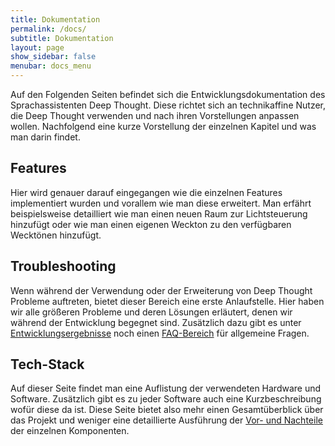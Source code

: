 ```yaml
---
title: Dokumentation
permalink: /docs/
subtitle: Dokumentation
layout: page
show_sidebar: false
menubar: docs_menu
---
```


Auf den Folgenden Seiten befindet sich die Entwicklungsdokumentation des Sprachassistenten Deep Thought. Diese richtet sich an technikaffine Nutzer, die Deep Thought verwenden und nach ihren Vorstellungen anpassen wollen. Nachfolgend eine kurze Vorstellung der einzelnen Kapitel und was man darin findet.

## Features

Hier wird genauer darauf eingegangen wie die einzelnen Features implementiert wurden und vorallem wie man diese erweitert. Man erfährt beispielsweise detailliert wie man einen neuen Raum zur Lichtsteuerung hinzufügt oder wie man einen eigenen Weckton zu den verfügbaren Wecktönen hinzufügt.

## Troubleshooting

Wenn während der Verwendung oder der Erweiterung von Deep Thought Probleme auftreten, bietet dieser Bereich eine erste Anlaufstelle. Hier haben wir alle größeren Probleme und deren Lösungen erläutert, denen wir während der Entwicklung begegnet sind. Zusätzlich dazu gibt es unter [Entwicklungsergebnisse](/results/) noch einen [FAQ-Bereich](/results/faq/) für allgemeine Fragen.

## Tech-Stack

Auf dieser Seite findet man eine Auflistung der verwendeten Hardware und Software. Zusätzlich gibt es zu jeder Software auch eine Kurzbeschreibung wofür diese da ist. Diese Seite bietet also mehr einen Gesamtüberblick über das Projekt und weniger eine detaillierte Ausführung der [Vor- und Nachteile](/results/pros-and-cons/) der einzelnen Komponenten.
